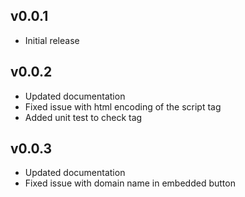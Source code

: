 ## v0.0.1

* Initial release

## v0.0.2

* Updated documentation
* Fixed issue with html encoding of the script tag
* Added unit test to check tag

## v0.0.3

* Updated documentation
* Fixed issue with domain name in embedded button